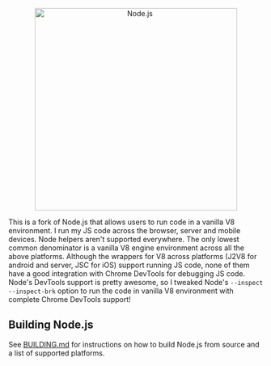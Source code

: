 <p align="center">
  <a href="https://nodejs.org/">
    <img
      alt="Node.js"
      src="https://nodejs.org/static/images/logo-light.svg"
      width="400"
    />
  </a>
</p>

This is a fork of Node.js that allows users to run code in a vanilla V8 environment. I run my JS code across the browser, server and mobile devices. Node helpers aren't supported everywhere. The only lowest common denominator is a vanilla V8 engine environment across all the above platforms. Although the wrappers for V8 across platforms (J2V8 for android and server, JSC for iOS) support running JS code, none of them have a good integration with Chrome DevTools for debugging JS code. Node's DevTools support is pretty awesome, so I tweaked Node's `--inspect --inspect-brk` option to run the code in vanilla V8 environment with complete Chrome DevTools support!


## Building Node.js

See [BUILDING.md](BUILDING.md) for instructions on how to build Node.js from
source and a list of supported platforms.

